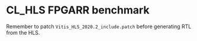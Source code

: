 # CL_HLS FPGARR benchmark
Remember to patch `Vitis_HLS_2020.2_include.patch` before generating RTL from
the HLS.
